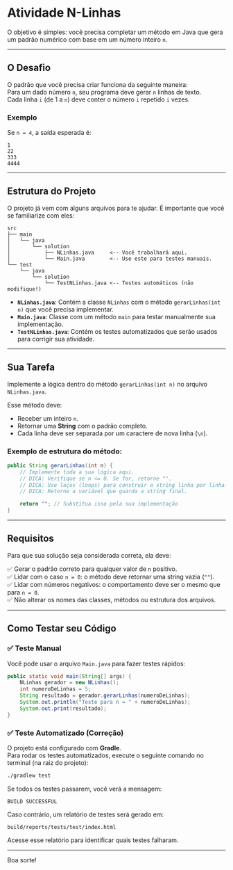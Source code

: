 # Atividade N-Linhas

O objetivo é simples: você precisa completar um método em Java que gera um padrão numérico com base em um número inteiro `n`.

---

## O Desafio

O padrão que você precisa criar funciona da seguinte maneira:  
Para um dado número `n`, seu programa deve gerar `n` linhas de texto.  
Cada linha `i` (de 1 a `n`) deve conter o número `i` repetido `i` vezes.

### Exemplo

Se `n = 4`, a saída esperada é:

```
1
22
333
4444
```

---

## Estrutura do Projeto

O projeto já vem com alguns arquivos para te ajudar. É importante que você se familiarize com eles:

```
src
├── main
│   └── java
│       └── solution
│           ├── NLinhas.java     <-- Você trabalhará aqui.
│           └── Main.java        <-- Use este para testes manuais.
└── test
    └── java
        └── solution
            └── TestNLinhas.java <-- Testes automáticos (não modifique!)
```

- **`NLinhas.java`**: Contém a classe `NLinhas` com o método `gerarLinhas(int n)` que você precisa implementar.
- **`Main.java`**: Classe com um método `main` para testar manualmente sua implementação.
- **`TestNLinhas.java`**: Contém os testes automatizados que serão usados para corrigir sua atividade.

---

## Sua Tarefa

Implemente a lógica dentro do método `gerarLinhas(int n)` no arquivo `NLinhas.java`.

Esse método deve:

- Receber um inteiro `n`.
- Retornar uma **String** com o padrão completo.
- Cada linha deve ser separada por um caractere de nova linha (`\n`).

### Exemplo de estrutura do método:

```java
public String gerarLinhas(int n) {
    // Implemente toda a sua lógica aqui.
    // DICA: Verifique se n <= 0. Se for, retorne "".
    // DICA: Use laços (loops) para construir a string linha por linha.
    // DICA: Retorne a variável que guarda a string final.

    return ""; // Substitua isso pela sua implementação
}
```

---

## Requisitos

Para que sua solução seja considerada correta, ela deve:

✅ Gerar o padrão correto para qualquer valor de `n` positivo.  
✅ Lidar com o caso `n = 0`: o método deve retornar uma string vazia (`""`).  
✅ Lidar com números negativos: o comportamento deve ser o mesmo que para `n = 0`.  
✅ Não alterar os nomes das classes, métodos ou estrutura dos arquivos.  

---

## Como Testar seu Código

### ✅ Teste Manual

Você pode usar o arquivo `Main.java` para fazer testes rápidos:

```java
public static void main(String[] args) {
    NLinhas gerador = new NLinhas();
    int numeroDeLinhas = 5;
    String resultado = gerador.gerarLinhas(numeroDeLinhas);
    System.out.println("Teste para n = " + numeroDeLinhas);
    System.out.print(resultado);
}
```

### ✅ Teste Automatizado (Correção)

O projeto está configurado com **Gradle**.  
Para rodar os testes automatizados, execute o seguinte comando no terminal (na raiz do projeto):

```bash
./gradlew test
```

Se todos os testes passarem, você verá a mensagem:

```
BUILD SUCCESSFUL
```

Caso contrário, um relatório de testes será gerado em:

```
build/reports/tests/test/index.html
```

Acesse esse relatório para identificar quais testes falharam.

---

Boa sorte! 
